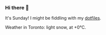 ### Hi there :wave:

It's Sunday! I might be fiddling with my [dotfiles](https://github.com/bewuethr/dotfiles).

Weather in Toronto: light snow, at +0°C.
